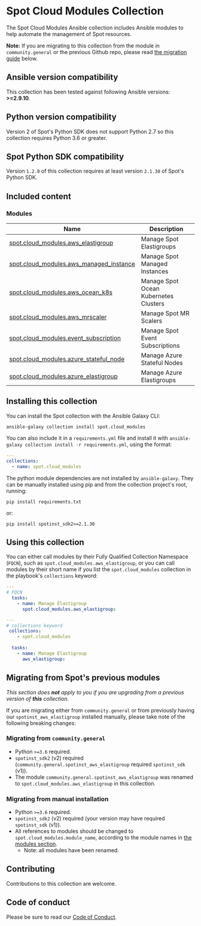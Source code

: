 # Spot Cloud Modules Collection

The Spot Cloud Modules Ansible collection includes Ansible modules to help automate the management of Spot resources.

**Note:** If you are migrating to this collection from the module in `community.general` or the previous Github repo, please read [the migration guide](#migrating-from-spots-previous-modules) below.  

<!--start requires_ansible-->
## Ansible version compatibility
This collection has been tested against following Ansible versions: **>=2.9.10**.
<!--end requires_ansible-->

## Python version compatibility

Version 2 of Spot's Python SDK does not support Python 2.7 so this collection requires Python 3.6 or greater.

## Spot Python SDK compatibility

Version `1.2.0` of this collection requires at least version `2.1.30` of Spot's Python SDK.

## Included content

<!--start collection content-->
### Modules

Name | Description
--- | ---
[spot.cloud_modules.aws_elastigroup](https://github.com/spotinst/spot-ansible-cloud-modules/blob/main/docs/examples/elastigroup/README.md)|Manage Spot Elastigroups
[spot.cloud_modules.aws_managed_instance](https://github.com/spotinst/spot-ansible-cloud-modules/blob/main/docs/examples/managed_instance/README.md)|Manage Spot Managed Instances
[spot.cloud_modules.aws_ocean_k8s](https://github.com/spotinst/spot-ansible-cloud-modules/blob/main/docs/examples/ocean/README.md)|Manage Spot Ocean Kubernetes Clusters
[spot.cloud_modules.aws_mrscaler](https://github.com/spotinst/spot-ansible-cloud-modules/blob/main/docs/examples/emr/README.md)|Manage Spot MR Scalers
[spot.cloud_modules.event_subscription](https://github.com/spotinst/spot-ansible-cloud-modules/blob/main/docs/examples/events/README.md)|Manage Spot Event Subscriptions
[spot.cloud_modules.azure_stateful_node](https://github.com/spotinst/spot-ansible-cloud-modules/blob/main/docs/examples/stateful_node/README.md)|Manage Azure Stateful Nodes
[spot.cloud_modules.azure_elastigroup](https://github.com/spotinst/spot-ansible-cloud-modules/blob/main/docs/examples/elastigroup/README.md)|Manage Azure Elastigroups
<!--end collection content-->

## Installing this collection

You can install the Spot collection with the Ansible Galaxy CLI:

    ansible-galaxy collection install spot.cloud_modules

You can also include it in a `requirements.yml` file and install it with `ansible-galaxy collection install -r requirements.yml`, using the format:

```yaml
---
collections:
  - name: spot.cloud_modules
```

The python module dependencies are not installed by `ansible-galaxy`.  They can
be manually installed using pip and from the collection project's root, running:

    pip install requirements.txt
or:

    pip install spotinst_sdk2>=2.1.30

## Using this collection

You can either call modules by their Fully Qualified Collection Namespace (`FQCN`), such as `spot.cloud_modules.aws_elastigroup`, or you can call modules by their short name if you list the `spot.cloud_modules` collection in the playbook's `collections` keyword:

```yaml
---
# FQCN 
  tasks:
    - name: Manage Elastigroup
      spot.cloud_modules.aws_elastigroup:
```

```yaml
---
# collections keyword
 collections:
    - spot.cloud_modules
  
  tasks:
    - name: Manage Elastigroup
      aws_elastigroup:
```

## Migrating from Spot's previous modules

*This section does **not** apply to you if you are upgrading from a previous version of **this** collection.*

If you are migrating either from `community.general` or from previously having our `spotinst_aws_elastigroup` installed manually, please take note of the following breaking changes:

### Migrating from `community.general`

- Python `>=3.6` required.
- `spotinst_sdk2` (v2) required (`community.general.spotinst_aws_elastigroup` required `spotinst_sdk` (v1)).
- The module `community.general.spotinst_aws_elastigroup` was renamed to `spot.cloud_modules.aws_elastigroup` in this collection.

### Migrating from manual installation

- Python `>=3.6` required.
- `spotinst_sdk2` (v2) required (your version may have required `spotinst_sdk` (v1)).
- All references to modules should be changed to `spot.cloud_modules.module_name`, according to the module names in [the modules section](#modules).
  - Note: all modules have been renamed.

## Contributing

Contributions to this collection are welcome.

## Code of conduct

Please be sure to read our [Code of Conduct](CODE_OF_CONDUCT.md).
